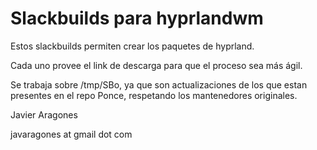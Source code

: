 # Slackbuilds para hyprlandwm


Estos slackbuilds permiten crear los paquetes de hyprland.

Cada uno provee el link de descarga para que el proceso sea más ágil.

Se trabaja sobre /tmp/SBo, ya que son actualizaciones de los que estan presentes en el repo Ponce, respetando los mantenedores originales.


Javier Aragones

javaragones at gmail dot com